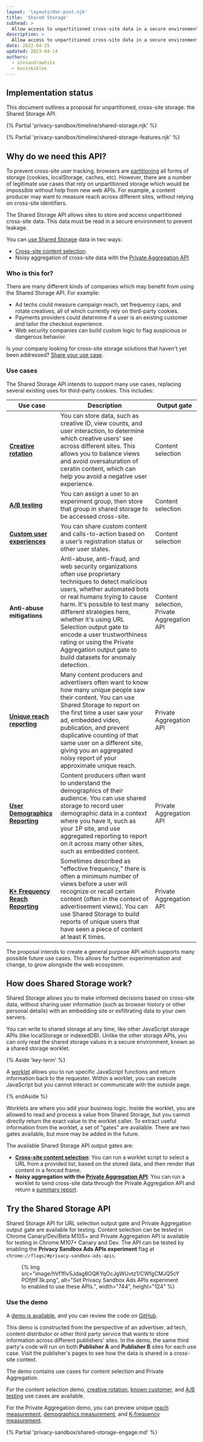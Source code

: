 ```yaml
---
layout: 'layouts/doc-post.njk'
title: 'Shared Storage'
subhead: >
  Allow access to unpartitioned cross-site data in a secure environment.
description: >
  Allow access to unpartitioned cross-site data in a secure environment.
date: 2022-04-25
updated: 2023-04-14
authors:
  - alexandrawhite
  - kevinkiklee
---
```


## Implementation status

This document outlines a proposal for unpartitioned, cross-site storage: the Shared Storage API.

{% Partial 'privacy-sandbox/timeline/shared-storage.njk' %}

{% Partial 'privacy-sandbox/timeline/shared-storage-features.njk' %}

## Why do we need this API?

To prevent cross-site user tracking, browsers are
[partitioning](https://blog.chromium.org/2020/01/building-more-private-web-path-towards.html)
all forms of storage (cookies, localStorage, caches, etc). However, there are a
number of legitimate use cases that rely on unpartitioned storage which would
be impossible without help from new web APIs. For example, a content producer
may want to measure reach across different sites, without relying on cross-site identifiers.

The Shared Storage API allows sites to store and access unpartitioned
cross-site data. This data must be read in a secure environment to prevent
leakage.

You can [use Shared Storage](#how-does-shared-storage-work) data in two ways:

* [Cross-site content selection](/docs/privacy-sandbox/shared-storage/content-selection/).
* Noisy aggregation of cross-site data with the [Private Aggregation API](/docs/privacy-sandbox/private-aggregation/)

### Who is this for?

There are many different kinds of companies which may benefit from using the
Shared Storage API. For example:

*   Ad techs could measure campaign reach, set frequency caps, and rotate creatives, all of which currently rely on third-party cookies.
*   Payments providers could determine if a user is an existing customer and tailor the checkout experience.
*   Web security companies can build custom logic to flag suspicious or dangerous behavior.

Is your company looking for cross-site storage solutions that haven't yet been
addressed? [Share your use case](https://github.com/WICG/shared-storage/issues).

### Use cases

The Shared Storage API intends to support many use cases, replacing several
existing uses for third-party cookies. This includes:

<table class="with-heading-tint width-full">
  <thead>
  <tr>
   <th>Use case</th>
   <th>Description</th>
   <th>Output gate</th>
  </tr>
  </thead>
  <tr>
   <td><strong><a href="/docs/privacy-sandbox/shared-storage/creative-rotation/">Creative rotation</a></strong></td>
   <td>You can store data, such as creative ID, view counts, and user interaction, to determine which creative users' see across different sites. This allows you to balance views and avoid oversaturation of ceratin content, which can help you avoid a negative user experience.</td>
   <td>Content selection</td>
   </tr>  
  <tr>
   <td><strong><a href="/docs/privacy-sandbox/shared-storage/ab-testing/">A/B testing</a></strong></td>
   <td>You can assign a user to an experiment group, then store that group in shared storage to be accessed cross-site.</td>
   <td>Content selection</td>
  </tr>
  <tr>
   <td><strong><a href="/docs/privacy-sandbox/shared-storage/known-customer/">Custom user experiences</a></strong></td>
   <td>You can share custom content and calls-to-action based on a user’s registration status or other user states.</td>
   <td>Content selection</td>
  </tr>
  <tr>
   <td><strong>Anti-abuse mitigations</strong>
   </td>
   <td>Anti-abuse, anti-fraud, and web security organizations often use proprietary techniques to detect malicious users, whether automated bots or real humans trying to cause harm.  It's possible to test many different strategies here, whether it's using URL Selection output gate to encode a user trustworthiness rating or using the Private Aggregation output gate to build datasets for anomaly detection.  
   </td>
   <td>Content selection, Private Aggregation API</td>
  </tr>
  <tr>
   <td><strong><a href="/docs/privacy-sandbox/shared-storage/unique-reach/">Unique reach reporting</a></strong>
   </td>
   <td>Many content producers and advertisers often want to know how many unique people saw their content. You can use Shared Storage to report on the first time a user saw your ad, embedded video, publication, and prevent duplicative counting of that same user on a different site, giving you an aggregated noisy report of your approximate unique reach. 
   </td>
   <td>Private Aggregation API</td>
  </tr>
  <tr>
   <td><strong><a href="/docs/privacy-sandbox/shared-storage/user-demographics">User Demographics Reporting</a></strong></td>
   <td>Content producers often want to understand the demographics of their audience.  You can use shared storage to record user demographic data in a context where you have it, such as your 1P site, and use aggregated reporting to report on it across many other sites, such as embedded content.</td>
   <td>Private Aggregation API</td>
  </tr>
  <tr>
   <td><strong><a href="/docs/privacy-sandbox/shared-storage/k-freq-reach">K+ Frequency Reach Reporting</a></strong></td>
   <td>Sometimes described as "effective frequency," there is often a minimum number of views before a user will recognize or recall certain content (often in the context of advertisement views). You can use Shared Storage to build reports of unique users that have seen a piece of content at least K times.</td>
   <td>Private Aggregation API</td>
  </tr>
</table>

The proposal intends to create a general purpose API which supports many
possible future use cases. This allows for further experimentation and change,
to grow alongside the web ecosystem.

## How does Shared Storage work?

Shared Storage allows you to make informed decisions based on cross-site data,
without sharing user information (such as browser history or other personal
details) with an embedding site or exfiltrating data to your own servers.

You can write to shared storage at any time, like other JavaScript storage APIs (like localStorage or indexedDB). Unlike the other storage APIs, you can only read the shared storage values in a secure environment, known as a shared storage worklet. 

{% Aside 'key-term' %}

A [worklet](https://developer.mozilla.org/docs/Web/API/Worklet) allows you to
run specific JavaScript functions and return information back to the requester.
Within a worklet, you can execute JavaScript but you cannot interact or
communicate with the outside page.

{% endAside %}

Worklets are where you add your business logic. Inside the worklet, you are
allowed to read and process a value from Shared Storage, but you cannot
directly return the exact value to the worklet caller. To extract useful
information from the worklet, a set of "gates" are available. There are two
gates available, but more may be added in the future. 

The available Shared Storage API output gates are:

* **[Cross-site content selection](/docs/privacy-sandbox/shared-storage/url-selection/)**: You can run a worklet script to select a URL from a provided list, based on the stored data, and then render that content in a fenced frame.
* **Noisy aggregation with the [Private Aggregation API](/docs/privacy-sandbox/private-aggregation/)**: You can run a worklet to send cross-site data through the Private Aggregation API and return a [summary report](/docs/privacy-sandbox/attribution-reporting/summary-reports/). 

## Try the Shared Storage API

Shared Storage API for URL selection output gate and Private Aggregation output
gate are available for testing. Content selection can be tested in Chrome
Canary/Dev/Beta M105+ and Private Aggregation API is available for testing in
Chrome M107+ Canary and Dev. The API can be tested by enabling the
**Privacy Sandbox Ads APIs experiment** flag at `chrome://flags/#privacy-sandbox-ads-apis`.

<figure>
{% Img
  src="image/hVf1flv5Jdag8OQKYqOcJgWUvtz1/CWfgCMJQ5cYPOfjttF3k.png", alt="Set Privacy Sandbox Ads APIs experiment to enabled to use these APIs.", width="744", height="124"
%}
</figure>

### Use the demo

A [demo is available](https://shared-storage-demo.web.app/), and you can review the code on [GitHub](https://github.com/GoogleChromeLabs/shared-storage-demo). 

This demo is constructed from the perspective of an advertiser, ad tech,
content distributor or other third party service that wants to store
information across different publishers' sites. In the demo, the same third
party's code will run on both **Publisher A** and **Publisher B** sites for
each use case. Visit the publisher's pages to see how the data is shared in a
cross-site context.

The demo contains use cases for content selection and Private Aggregation.

For the content selection demo,
[creative rotation](/docs/privacy-sandbox/shared-storage/creative-rotation/),
[known customer](/docs/privacy-sandbox/shared-storage/known-customer/), and
[A/B testing](/docs/privacy-sandbox/shared-storage/ab-testing/) use cases are available.

For the Private Aggregation demo, you can preview unique
[reach measurement](/docs/privacy-sandbox/shared-storage/unique-reach),
[demographics measurement](/docs/privacy-sandbox/shared-storage/user-demographics), and
[K-frequency measurement](/docs/privacy-sandbox/shared-storage/k-freq-reach).

{% Partial 'privacy-sandbox/shared-storage-engage.md' %}
